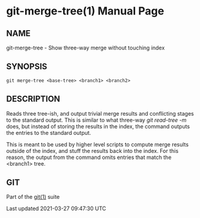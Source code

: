 git-merge-tree(1) Manual Page
=============================

NAME
----

git-merge-tree - Show three-way merge without touching index

SYNOPSIS
--------

    git merge-tree <base-tree> <branch1> <branch2>

DESCRIPTION
-----------

Reads three tree-ish, and output trivial merge results and conflicting stages to the standard output. This is similar to what three-way *git read-tree -m* does, but instead of storing the results in the index, the command outputs the entries to the standard output.

This is meant to be used by higher level scripts to compute merge results outside of the index, and stuff the results back into the index. For this reason, the output from the command omits entries that match the &lt;branch1&gt; tree.

GIT
---

Part of the [git(1)](git.html) suite

Last updated 2021-03-27 09:47:30 UTC
